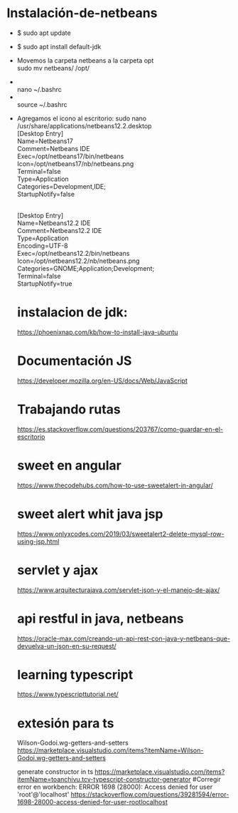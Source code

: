 # Instalación-de-netbeans
* $ sudo apt update
* $ sudo apt install default-jdk
* Movemos la carpeta netbeans a la carpeta opt<br>
   sudo mv netbeans/ /opt/
* <br>
   nano ~/.bashrc
* <br>
   source ~/.bashrc
* Agregamos el icono al escritorio: 
   sudo nano /usr/share/applications/netbeans12.2.desktop<br>
 [Desktop Entry]<br>
 Name=Netbeans17<br>
 Comment=Netbeans IDE<br>
 Exec=/opt/netbeans17/bin/netbeans<br>
 Icon=/opt/netbeans17/nb/netbeans.png<br>
 Terminal=false<br>
 Type=Application<br>
 Categories=Development,IDE;<br>
 StartupNotify=false<br><br>
 
   [Desktop Entry]<br>
   Name=Netbeans12.2 IDE<br>
   Comment=Netbeans12.2 IDE<br>
   Type=Application<br>
   Encoding=UTF-8<br>
   Exec=/opt/netbeans12.2/bin/netbeans<br>
   Icon=/opt/netbeans12.2/nb/netbeans.png<br>
   Categories=GNOME;Application;Development;<br>
   Terminal=false<br>
   StartupNotify=true<br>
   
   # instalacion de jdk:
   https://phoenixnap.com/kb/how-to-install-java-ubuntu
   # Documentación JS
   https://developer.mozilla.org/en-US/docs/Web/JavaScript
   # Trabajando rutas
   https://es.stackoverflow.com/questions/203767/como-guardar-en-el-escritorio
   # sweet en angular
   https://www.thecodehubs.com/how-to-use-sweetalert-in-angular/
   # sweet alert whit java jsp 
   https://www.onlyxcodes.com/2019/03/sweetalert2-delete-mysql-row-using-jsp.html
   # servlet y ajax 
   https://www.arquitecturajava.com/servlet-json-y-el-manejo-de-ajax/
   # api restful in java, netbeans
   https://oracle-max.com/creando-un-api-rest-con-java-y-netbeans-que-devuelva-un-json-en-su-request/
   # learning typescript
   https://www.typescripttutorial.net/
   # extesión para ts
   Wilson-Godoi.wg-getters-and-setters
   https://marketplace.visualstudio.com/items?itemName=Wilson-Godoi.wg-getters-and-setters
  
   generate constructor in ts 
   https://marketplace.visualstudio.com/items?itemName=toanchivu.tcv-typescript-constructor-generator
   #Corregir error en workbench: ERROR 1698 (28000): Access denied for user 'root'@'localhost'
  https://stackoverflow.com/questions/39281594/error-1698-28000-access-denied-for-user-rootlocalhost
  
   
